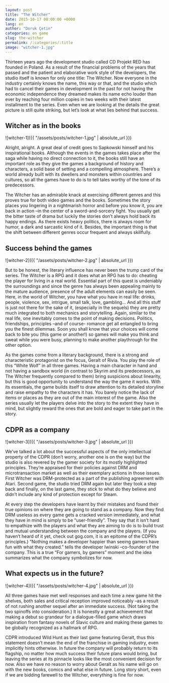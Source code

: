 ```yaml
---
layout: post
title: "The Witcher"
date: 2015-10-17 00:00:00 +0000
lang: en
author: "Doruk Çetin"
categories: en game
slug: the-witcher
permalink: /:categories/:title
image: "witcher-1.jpg"
---
```

Thirteen years ago the development studio called CD Projekt RED has founded in Poland. As a result of the financial problems of the years that passed and the patient and elaborative work style of the developers, the studio itself is known for only one title: The Witcher. Now everyone in the industry certainly knows the name, this way or that, and the studio which had to cancel their games in development in the past for not having the economic independence they dreamed makes its name echo louder than ever by reaching four million copies in two weeks with their latest installment to the series. Even when we are looking at the details the great picture is still quite striking, but let’s look at what lies behind that success.
## Witcher as in the books
![witcher-1]({{ "/assets/posts/witcher-1.jpg" | absolute_url }})

Alright, alright. A great deal of credit goes to Sapkowski himself and his inspirational books. Although the events in the games takes place after the saga while having no direct connection to it, the books still have an important role as they give the games a background of history and characters, a solid base of setting and a compelling atmosphere. There’s a world already built with its dwellers and monsters within countries and cultures, so all the games have to do is to tell tales worthy of the tone of its predecessors.


The Witcher has an admirable knack at exercising different genres and this proves true for both video games and the books. Sometimes the story places you lingering in a nightmarish horror and before you know it, you are back in action –in the center of a sword-and-sorcery fight. You usually get the bitter taste of drama but luckily the stories don’t always hold back its happy endings. As there exists heavy politics, there is always room for humor, a dark and sarcastic kind of it. Besides, the important thing is that the shift between different genres occur frequent and always skillfully.
## Success behind the games
![witcher-2]({{ "/assets/posts/witcher-2.jpg" | absolute_url }})

But to be honest, the literary influence has never been the trump card of the series. The Witcher is a RPG and it does what an RPG has to do: cheating the player for living in a real world. Essential part of this quest is undeniably the surroundings and since the genre has always been appealing mainly to the mature audience, presence of the adult elements can easily be seen. Here, in the world of Witcher, you have what you have in real life: drinks, people, violence, sex, intrigue, small talk, love, gambling... And all this stuff is just not there for the sake of it, (especially in the sequels) they are pretty much integrated to both mechanics and storytelling. Again, similar to the real life, one inevitably comes to the point of making decisions. Politics, friendships, principles –and of course- romance get all entangled to bring you the finest dilemmas. Soon you shall know that your choices will come back to bite you (this game or another!) so games will make you think and sweat while you were busy, planning to make another playthrough for the other option.


As the games come from a literary background, there is a strong and characteristic protagonist on the focus, Geralt of Rivia. You play the role of this “White Wolf” in all three games. Having a main character in hand and not having a sandbox world (in contrast to Skyrim and its predecessors, as The Witcher frequently compared to them) bring suspicions about linearity, but this is good opportunity to understand the way the game it works. With its essentials, the game builds itself to draw attention to its detailed storyline and raise empathy to the characters it has. You barely notice the lack of items or places as they are out of the main interest of the game. Also the series usually let the players delve into the story to the extent they have in mind, but slightly reward the ones that are bold and eager to take part in the story.
## CDPR as a company
![witcher-3]({{ "/assets/posts/witcher-3.jpg" | absolute_url }})

We’ve talked a lot about the successful aspects of the only intellectual property of the CDPR (don’t worry, another one is on the way) but the studio is also revered by the gamer society for its mostly highlighted principles. They’re appraised for their policies against DRM and microtransaction market as well as their exemplary actions in those issues. First Witcher was DRM-protected as a part of the publishing agreement with Atari. Second game, the studio tried DRM again but later they took a step back and finally, on the last game, they stick to what do they believe and didn’t include any kind of protection except for Steam.


At every step the developers have learnt by their mistakes and found their true opinions on where they are going to stand as a company. Now they find DRM useless as every game gets a cracked version immediately, and what they have in mind is simply to be “user-friendly”. They say that it isn’t hard to empathize with the players and what they are aiming to do is to build trust and mutual understanding between the company and the players. (If you haven’t heard of it yet, check out gog.com, it is an epitome of the CDPR’s principles.) “Nothing makes a developer happier than seeing gamers have fun with what they created.” tells the developer Iwinski –co-founder of the company. This is a true “For gamers, by gamers” moment and the idea summarizes what the company symbolizes for now.
## What expects us in the future?
![witcher-4]({{ "/assets/posts/witcher-4.jpg" | absolute_url }})

All three games have met well responses and each time a new game hit the shelves, both sales and critical reception improved noticeably –as a result of not rushing another sequel after an immediate success. (Not taking the two spinoffs into consideration.) It is honestly a great achievement that making a debut so grandeur for a dialogue-filled game which draws inspiration from fantasy novels of Slavic culture and making these games to be globally recognized as a hallmark of RPG.


CDPR introduced Wild Hunt as their last game featuring Geralt, thus this statement doesn’t mean the end of the franchise in gaming industry, even implicitly hints otherwise. In future the company will probably return to its flagship, no matter how much success their future plans would bring, but leaving the series at its pinnacle looks like the most convenient decision for now. Also we have no reason to worry about Geralt as his name will go on with the new books, comics and what else in future. Long story short, even if we are bidding farewell to the Witcher, everything is fine for now.
